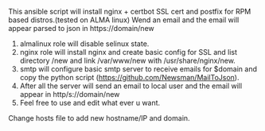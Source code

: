 This ansible script will install nginx + certbot SSL cert and postfix for RPM based distros.(tested on ALMA linux)
Wend an email and the email will appear parsed to json in https://domain/new

1. almalinux role will disable selinux state.
2. nginx role will install nginx and create basic config for SSL and list directory /new and link /var/www/new with /usr/share/nginx/new.
3. smtp will configure basic smtp server to receive emails for $domain and copy the python script (https://github.com/Newsman/MailToJson).
4. After all the server will send an email to local user and the email will appear in http/s://domain/new
5. Feel free to use and edit what ever u want.

Change hosts file to add new hostname/IP and domain.
